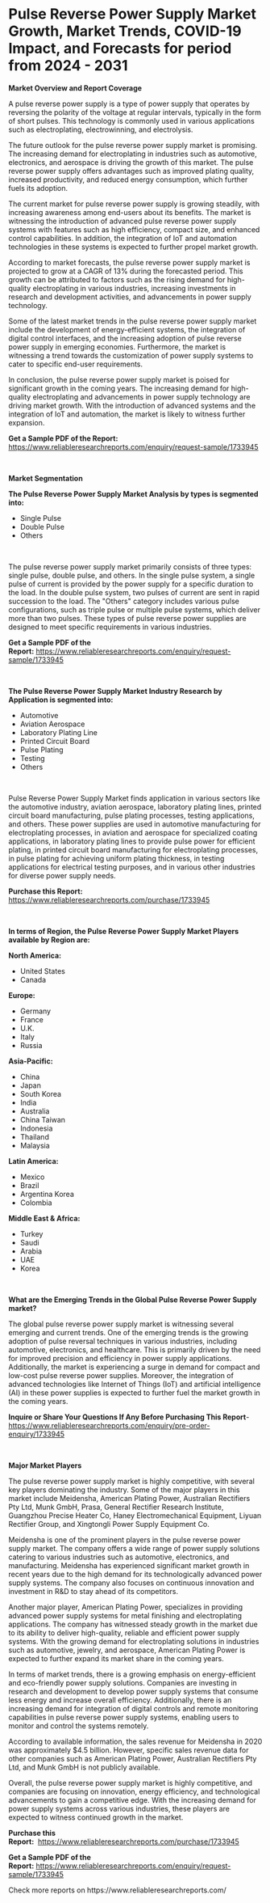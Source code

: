 <p><h1>Pulse Reverse Power Supply Market Growth, Market Trends, COVID-19 Impact, and Forecasts for period from 2024 - 2031</h1></p><p><strong>Market Overview and Report Coverage</strong></p>
<p><p>A pulse reverse power supply is a type of power supply that operates by reversing the polarity of the voltage at regular intervals, typically in the form of short pulses. This technology is commonly used in various applications such as electroplating, electrowinning, and electrolysis.</p><p>The future outlook for the pulse reverse power supply market is promising. The increasing demand for electroplating in industries such as automotive, electronics, and aerospace is driving the growth of this market. The pulse reverse power supply offers advantages such as improved plating quality, increased productivity, and reduced energy consumption, which further fuels its adoption.</p><p>The current market for pulse reverse power supply is growing steadily, with increasing awareness among end-users about its benefits. The market is witnessing the introduction of advanced pulse reverse power supply systems with features such as high efficiency, compact size, and enhanced control capabilities. In addition, the integration of IoT and automation technologies in these systems is expected to further propel market growth.</p><p>According to market forecasts, the pulse reverse power supply market is projected to grow at a CAGR of 13% during the forecasted period. This growth can be attributed to factors such as the rising demand for high-quality electroplating in various industries, increasing investments in research and development activities, and advancements in power supply technology.</p><p>Some of the latest market trends in the pulse reverse power supply market include the development of energy-efficient systems, the integration of digital control interfaces, and the increasing adoption of pulse reverse power supply in emerging economies. Furthermore, the market is witnessing a trend towards the customization of power supply systems to cater to specific end-user requirements.</p><p>In conclusion, the pulse reverse power supply market is poised for significant growth in the coming years. The increasing demand for high-quality electroplating and advancements in power supply technology are driving market growth. With the introduction of advanced systems and the integration of IoT and automation, the market is likely to witness further expansion.</p></p>
<p><strong>Get a Sample PDF of the Report:</strong> <a href="https://www.reliableresearchreports.com/enquiry/request-sample/1733945">https://www.reliableresearchreports.com/enquiry/request-sample/1733945</a></p>
<p>&nbsp;</p>
<p><strong>Market Segmentation</strong></p>
<p><strong>The Pulse Reverse Power Supply Market Analysis by types is segmented into:</strong></p>
<p><ul><li>Single Pulse</li><li>Double Pulse</li><li>Others</li></ul></p>
<p>&nbsp;</p>
<p><p>The pulse reverse power supply market primarily consists of three types: single pulse, double pulse, and others. In the single pulse system, a single pulse of current is provided by the power supply for a specific duration to the load. In the double pulse system, two pulses of current are sent in rapid succession to the load. The "Others" category includes various pulse configurations, such as triple pulse or multiple pulse systems, which deliver more than two pulses. These types of pulse reverse power supplies are designed to meet specific requirements in various industries.</p></p>
<p><strong>Get a Sample PDF of the Report:</strong>&nbsp;<a href="https://www.reliableresearchreports.com/enquiry/request-sample/1733945">https://www.reliableresearchreports.com/enquiry/request-sample/1733945</a></p>
<p>&nbsp;</p>
<p><strong>The Pulse Reverse Power Supply Market Industry Research by Application is segmented into:</strong></p>
<p><ul><li>Automotive</li><li>Aviation Aerospace</li><li>Laboratory Plating Line</li><li>Printed Circuit Board</li><li>Pulse Plating</li><li>Testing</li><li>Others</li></ul></p>
<p>&nbsp;</p>
<p><p>Pulse Reverse Power Supply Market finds application in various sectors like the automotive industry, aviation aerospace, laboratory plating lines, printed circuit board manufacturing, pulse plating processes, testing applications, and others. These power supplies are used in automotive manufacturing for electroplating processes, in aviation and aerospace for specialized coating applications, in laboratory plating lines to provide pulse power for efficient plating, in printed circuit board manufacturing for electroplating processes, in pulse plating for achieving uniform plating thickness, in testing applications for electrical testing purposes, and in various other industries for diverse power supply needs.</p></p>
<p><strong>Purchase this Report:</strong>&nbsp; <a href="https://www.reliableresearchreports.com/purchase/1733945">https://www.reliableresearchreports.com/purchase/1733945</a></p>
<p>&nbsp;</p>
<p><strong>In terms of Region, the Pulse Reverse Power Supply Market Players available by Region are:</strong></p>
<p>
    <p> <strong> North America: </strong>
        <ul>
            <li>United States</li>
            <li>Canada</li>
        </ul>
        </p> 
    <p> <strong> Europe: </strong>
        <ul>
            <li>Germany</li>
            <li>France</li>
            <li>U.K.</li>
            <li>Italy</li>
            <li>Russia</li>
        </ul>
        </p> 
    <p> <strong> Asia-Pacific: </strong>
        <ul>
            <li>China</li>
            <li>Japan</li>
            <li>South Korea</li>
            <li>India</li>
            <li>Australia</li>
            <li>China Taiwan</li>
            <li>Indonesia</li>
            <li>Thailand</li>
            <li>Malaysia</li>
        </ul>
        </p> 
    <p> <strong> Latin America: </strong>
        <ul>
            <li>Mexico</li>
            <li>Brazil</li>
            <li>Argentina Korea</li>
            <li>Colombia</li>
        </ul>
        </p> 
    <p> <strong> Middle East & Africa: </strong>
        <ul>
            <li>Turkey</li>
            <li>Saudi</li>
            <li>Arabia</li>
            <li>UAE</li>
            <li>Korea</li>
        </ul>
    </p>
    </p>
<p>&nbsp;</p>
<p><strong>What are the Emerging Trends in the Global Pulse Reverse Power Supply market?</strong></p>
<p><p>The global pulse reverse power supply market is witnessing several emerging and current trends. One of the emerging trends is the growing adoption of pulse reversal techniques in various industries, including automotive, electronics, and healthcare. This is primarily driven by the need for improved precision and efficiency in power supply applications. Additionally, the market is experiencing a surge in demand for compact and low-cost pulse reverse power supplies. Moreover, the integration of advanced technologies like Internet of Things (IoT) and artificial intelligence (AI) in these power supplies is expected to further fuel the market growth in the coming years.</p></p>
<p><strong>Inquire or Share Your Questions If Any Before Purchasing This Report</strong>- <a href="https://www.reliableresearchreports.com/enquiry/pre-order-enquiry/1733945">https://www.reliableresearchreports.com/enquiry/pre-order-enquiry/1733945</a></p>
<p>&nbsp;</p>
<p><strong>Major Market Players</strong></p>
<p><p>The pulse reverse power supply market is highly competitive, with several key players dominating the industry. Some of the major players in this market include Meidensha, American Plating Power, Australian Rectifiers Pty Ltd, Munk GmbH, Prasa, General Rectifier Research Institute, Guangzhou Precise Heater Co, Haney Electromechanical Equipment, Liyuan Rectifier Group, and Xingtongli Power Supply Equipment Co. </p><p>Meidensha is one of the prominent players in the pulse reverse power supply market. The company offers a wide range of power supply solutions catering to various industries such as automotive, electronics, and manufacturing. Meidensha has experienced significant market growth in recent years due to the high demand for its technologically advanced power supply systems. The company also focuses on continuous innovation and investment in R&D to stay ahead of its competitors. </p><p>Another major player, American Plating Power, specializes in providing advanced power supply systems for metal finishing and electroplating applications. The company has witnessed steady growth in the market due to its ability to deliver high-quality, reliable and efficient power supply systems. With the growing demand for electroplating solutions in industries such as automotive, jewelry, and aerospace, American Plating Power is expected to further expand its market share in the coming years.</p><p>In terms of market trends, there is a growing emphasis on energy-efficient and eco-friendly power supply solutions. Companies are investing in research and development to develop power supply systems that consume less energy and increase overall efficiency. Additionally, there is an increasing demand for integration of digital controls and remote monitoring capabilities in pulse reverse power supply systems, enabling users to monitor and control the systems remotely.</p><p>According to available information, the sales revenue for Meidensha in 2020 was approximately $4.5 billion. However, specific sales revenue data for other companies such as American Plating Power, Australian Rectifiers Pty Ltd, and Munk GmbH is not publicly available.</p><p>Overall, the pulse reverse power supply market is highly competitive, and companies are focusing on innovation, energy efficiency, and technological advancements to gain a competitive edge. With the increasing demand for power supply systems across various industries, these players are expected to witness continued growth in the market.</p></p>
<p><strong>Purchase this Report:</strong>&nbsp;&nbsp;<a href="https://www.reliableresearchreports.com/purchase/1733945">https://www.reliableresearchreports.com/purchase/1733945</a></p>
<p></p>
<p><strong>Get a Sample PDF of the Report:</strong>&nbsp;<a href="https://www.reliableresearchreports.com/enquiry/request-sample/1733945">https://www.reliableresearchreports.com/enquiry/request-sample/1733945</a></p>
<p>Check more reports on https://www.reliableresearchreports.com/</p>